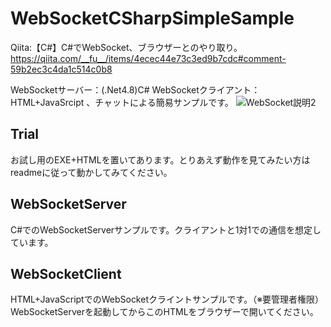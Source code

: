 # WebSocketCSharpSimpleSample

Qiita:【C#】C#でWebSocket、ブラウザーとのやり取り。
https://qiita.com/__fu__/items/4ecec44e73c3ed9b7cdc#comment-59b2ec3c4da1c514c0b8

WebSocketサーバー：(.Net4.8)C# WebSocketクライアント：HTML+JavaSrcipt 、チャットによる簡易サンプルです。
![WebSocket説明2](https://user-images.githubusercontent.com/106499012/215300624-0642b107-6b67-45ff-87ca-8e162e98e9f3.gif)

## Trial
お試し用のEXE+HTMLを置いてあります。とりあえず動作を見てみたい方はreadmeに従って動かしてみてください。

## WebSocketServer
C#でのWebSocketServerサンプルです。クライアントと1対1での通信を想定しています。

## WebSocketClient
HTML+JavaScriptでのWebSocketクライントサンプルです。（※要管理者権限）WebSocketServerを起動してからこのHTMLをブラウザーで開いてください。


